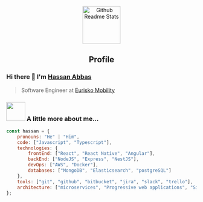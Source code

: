 <p align="center">
 <img width="100px" src="https://res.cloudinary.com/anuraghazra/image/upload/v1594908242/logo_ccswme.svg" align="center" alt="Github Readme Stats" />
 <h2 align="center">Profile</h2>
</p>

### Hi there 👋 I'm [Hassan Abbas](https://www.linkedin.com/in/hassan-abbas-805999195/)
> Software Engineer at [Eurisko Mobility](https://euriskomobility.com)

### <img src="https://media.giphy.com/media/VgCDAzcKvsR6OM0uWg/giphy.gif" width="50"> A little more about me...  

```javascript
const hassan = {
    pronouns: "He" | "Him",
    code: ["Javascript", "Typescript"],
    technologies: {
        frontEnd: ["React", "React Native", "Angular"],
        backEnd: ["NodeJS", "Express", "NestJS"],
        devOps: ["AWS", "Docker"],
        databases: ["MongoDB", "Elasticsearch", "postgreSQL"]
    },
    tools: ["git", "github", "bitbucket", "jira", "slack", "trello"],
    architecture: ["microservices", "Progressive web applications", "Single page applications"]
};
```
